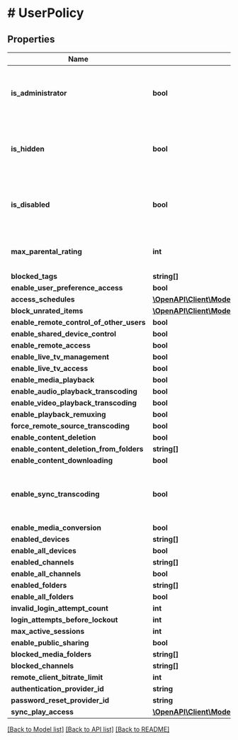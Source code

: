 # # UserPolicy

## Properties

Name | Type | Description | Notes
------------ | ------------- | ------------- | -------------
**is_administrator** | **bool** | Gets or sets a value indicating whether this instance is administrator. | [optional]
**is_hidden** | **bool** | Gets or sets a value indicating whether this instance is hidden. | [optional]
**is_disabled** | **bool** | Gets or sets a value indicating whether this instance is disabled. | [optional]
**max_parental_rating** | **int** | Gets or sets the max parental rating. | [optional]
**blocked_tags** | **string[]** |  | [optional]
**enable_user_preference_access** | **bool** |  | [optional]
**access_schedules** | [**\OpenAPI\Client\Model\AccessSchedule[]**](AccessSchedule.md) |  | [optional]
**block_unrated_items** | [**\OpenAPI\Client\Model\UnratedItem[]**](UnratedItem.md) |  | [optional]
**enable_remote_control_of_other_users** | **bool** |  | [optional]
**enable_shared_device_control** | **bool** |  | [optional]
**enable_remote_access** | **bool** |  | [optional]
**enable_live_tv_management** | **bool** |  | [optional]
**enable_live_tv_access** | **bool** |  | [optional]
**enable_media_playback** | **bool** |  | [optional]
**enable_audio_playback_transcoding** | **bool** |  | [optional]
**enable_video_playback_transcoding** | **bool** |  | [optional]
**enable_playback_remuxing** | **bool** |  | [optional]
**force_remote_source_transcoding** | **bool** |  | [optional]
**enable_content_deletion** | **bool** |  | [optional]
**enable_content_deletion_from_folders** | **string[]** |  | [optional]
**enable_content_downloading** | **bool** |  | [optional]
**enable_sync_transcoding** | **bool** | Gets or sets a value indicating whether [enable synchronize]. | [optional]
**enable_media_conversion** | **bool** |  | [optional]
**enabled_devices** | **string[]** |  | [optional]
**enable_all_devices** | **bool** |  | [optional]
**enabled_channels** | **string[]** |  | [optional]
**enable_all_channels** | **bool** |  | [optional]
**enabled_folders** | **string[]** |  | [optional]
**enable_all_folders** | **bool** |  | [optional]
**invalid_login_attempt_count** | **int** |  | [optional]
**login_attempts_before_lockout** | **int** |  | [optional]
**max_active_sessions** | **int** |  | [optional]
**enable_public_sharing** | **bool** |  | [optional]
**blocked_media_folders** | **string[]** |  | [optional]
**blocked_channels** | **string[]** |  | [optional]
**remote_client_bitrate_limit** | **int** |  | [optional]
**authentication_provider_id** | **string** |  | [optional]
**password_reset_provider_id** | **string** |  | [optional]
**sync_play_access** | [**\OpenAPI\Client\Model\SyncPlayUserAccessType**](SyncPlayUserAccessType.md) |  | [optional]

[[Back to Model list]](../../README.md#models) [[Back to API list]](../../README.md#endpoints) [[Back to README]](../../README.md)
